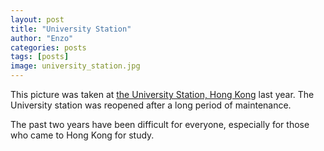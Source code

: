 ```yaml
---
layout: post
title: "University Station"
author: "Enzo"
categories: posts
tags: [posts]
image: university_station.jpg
---
```


This picture was taken at [the University Station, Hong Kong](https://www.google.com/maps/@22.4151924,114.2109759,18z) last year. The University station was reopened after a long period of maintenance.

The past two years have been difficult for everyone, especially for those who came to Hong Kong for study.

